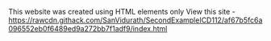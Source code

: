 This website was created using HTML elements only
View this site - https://rawcdn.githack.com/SanVidurath/SecondExampleICD112/af67b5fc6a096552eb0f6489ed9a272bb7f1adf9/index.html
